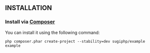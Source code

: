 INSTALLATION
------------

### Install via [Composer](http://getcomposer.org/)

You can install it using the following command:

~~~
php composer.phar create-project --stability=dev sugiphp/example example
~~~
